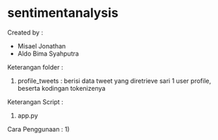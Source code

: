 # sentimentanalysis
Created by :
- Misael Jonathan
- Aldo Bima Syahputra

Keterangan folder :
1) profile_tweets : berisi data tweet yang diretrieve sari 1 user profile, beserta kodingan tokenizenya

Keterangan Script :
1) app.py

Cara Penggunaan :
1) 